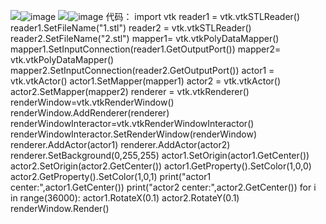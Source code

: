 ![](1.png)![image](https://user-images.githubusercontent.com/50450703/118583180-3c1f6f00-b7c7-11eb-8f84-5b3e705d8150.png)
![](2.png)![image](https://user-images.githubusercontent.com/50450703/118583202-47729a80-b7c7-11eb-8022-01b4e46a3537.png)
代码：
import vtk
reader1 = vtk.vtkSTLReader()
reader1.SetFileName("1.stl")
reader2 = vtk.vtkSTLReader()
reader2.SetFileName("2.stl")
mapper1= vtk.vtkPolyDataMapper()
mapper1.SetInputConnection(reader1.GetOutputPort())
mapper2= vtk.vtkPolyDataMapper()
mapper2.SetInputConnection(reader2.GetOutputPort()) 
actor1 = vtk.vtkActor()
actor1.SetMapper(mapper1)
actor2 = vtk.vtkActor()
actor2.SetMapper(mapper2)
renderer = vtk.vtkRenderer()
renderWindow=vtk.vtkRenderWindow()
renderWindow.AddRenderer(renderer)
renderWindowInteractor=vtk.vtkRenderWindowInteractor() 
renderWindowInteractor.SetRenderWindow(renderWindow)
renderer.AddActor(actor1)
renderer.AddActor(actor2)
renderer.SetBackground(0,255,255)
actor1.SetOrigin(actor1.GetCenter())
actor2.SetOrigin(actor2.GetCenter())
actor1.GetProperty().SetColor(1,0,0)
actor2.GetProperty().SetColor(1,0,1)
print("actor1 center:",actor1.GetCenter())
print("actor2 center:",actor2.GetCenter())
for i in range(36000):
    actor1.RotateX(0.1)
    actor2.RotateY(0.1) 
    renderWindow.Render()
